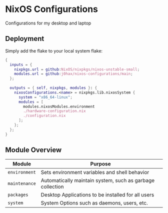# NixOS Configurations

Configurations for my desktop and laptop

## Deployment

Simply add the flake to your local system flake:

```nix
{
  inputs = {
    nixpkgs.url = github:NixOS/nixpkgs/nixos-unstable-small;
    modules.url = github:j0hax/nixos-configurations/main;
  };
  
  outputs = { self, nixpkgs, modules }: {
    nixosConfigurations.<name> = nixpkgs.lib.nixosSystem {
      system = "x86_64-linux";
      modules = [
        modules.nixosModules.environment
        ./hardware-configuration.nix
        ./configuration.nix
      ];
    };
  };
}
```

## Module Overview
| Module | Purpose |
| ------ |---------|
| `environment` | Sets environment variables and shell behavior |
| `maintenance` | Automatically maintain system, such as garbage collection |
| `packages` | Desktop Applications to be installed for all users |
| `system` | System Options such as daemons, users, etc. |
